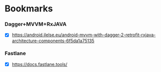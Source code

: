 # Bookmarks

### Dagger+MVVM+RxJAVA
- [x] https://android.jlelse.eu/android-mvvm-with-dagger-2-retrofit-rxjava-architecture-components-6f5da1a75135


### Fastlane
- [x] https://docs.fastlane.tools/
